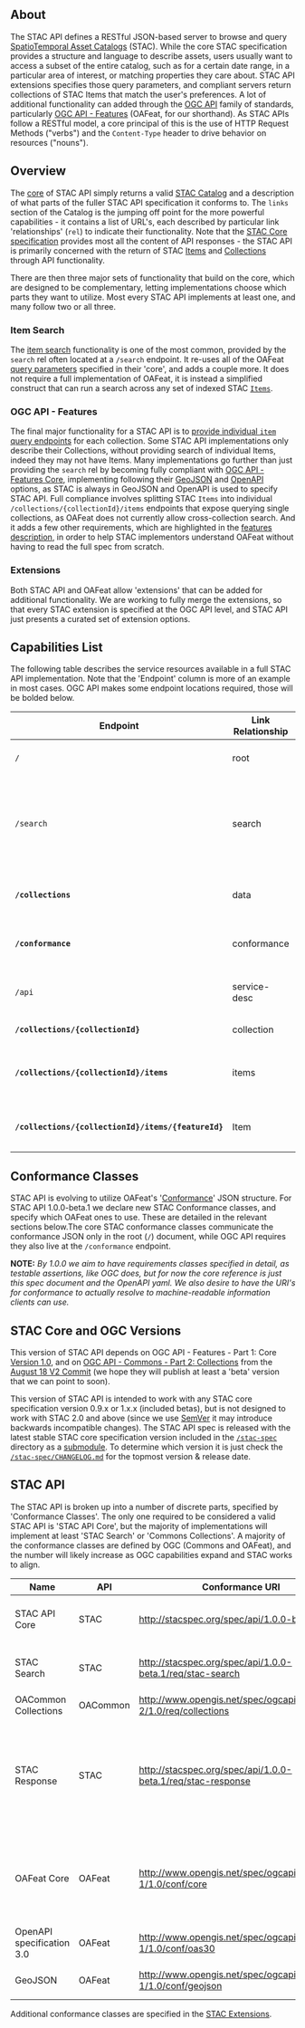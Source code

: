 ## About

The STAC API defines a RESTful JSON-based server to browse and query [SpatioTemporal Asset Catalogs](stac-spec/) 
(STAC). While the core STAC specification provides a structure and language to describe assets, users usually want to access
a subset of the entire catalog, such as for a certain date range, in a particular area of interest, or matching properties
they care about. STAC API extensions specifies those query parameters, and compliant servers return collections of STAC Items that
match the user's preferences. A lot of additional functionality can added through the [OGC API](https://ogcapi.ogc.org/) family of
standards, particularly [OGC API - Features](http://docs.opengeospatial.org/is/17-069r3/17-069r3.html) (OAFeat, for our
shorthand). 
As STAC APIs follow a RESTful model, a core principal of this is the use of HTTP Request Methods ("verbs") and
the `Content-Type` header to drive behavior on resources ("nouns").

## Overview

The [core](core/) of STAC API simply returns a valid [STAC Catalog](stac-spec/catalog-spec/catalog-spec.md) and a description
of what parts of the fuller STAC API specification it conforms to. The `links` section of the Catalog is the jumping
off point for the more powerful capabilities - it contains a list of URL's, each described by particular link 
'relationships' (`rel`) to indicate their functionality. Note that the [STAC Core specification](stac-spec) provides 
most all the content of API responses - the STAC API is primarily concerned with the return of STAC 
[Items](stac-spec/item-spec/README.md) and [Collections](stac-spec/collection-spec/README.md) through API functionality.

There are then three major sets of functionality that build on the core, which are designed to be complementary, letting
implementations choose which parts they want to utilize. Most every STAC API implements at least one, and many follow
two or all three.

### Item Search

The [item search](item-search) functionality is one of the most common, provided by the `search` rel often 
located at a `/search` endpoint. It re-uses all of the OAFeat [query 
parameters](http://docs.opengeospatial.org/is/17-069r3/17-069r3.html#_items_) specified in their 'core', and adds a 
couple more. It does not require a full implementation of OAFeat, it is instead a simplified construct that can run a 
search across any set of indexed STAC [`Items`](stac-spec/item-spec/README.md). 

### OGC API - Features

The final major functionality for a STAC API is to [provide individual `item` query endpoints](ogcapi-features/) 
for each collection. Some STAC API implementations only describe their Collections, without providing search of individual 
Items, indeed they may not have Items. Many implementations go further than just providing the `search` rel by becoming fully compliant with
[OGC API - Features Core](http://docs.opengeospatial.org/is/17-069r3/17-069r3.html#_requirements_class_core), implementing
following their [GeoJSON](http://docs.opengeospatial.org/is/17-069r3/17-069r3.html#_requirements_class_geojson) and 
[OpenAPI](http://docs.opengeospatial.org/is/17-069r3/17-069r3.html#_requirements_class_openapi_3_0) options, as STAC 
is always in GeoJSON and OpenAPI is used to specify STAC API. Full compliance involves splitting STAC `Items` into
individual `/collections/{collectionId}/items` endpoints that expose querying single collections, as OAFeat does
not currently allow cross-collection search. And it adds a few other requirements, which are highlighted in the 
[features description](ogcapi-features/), in order to help STAC implementors understand OAFeat without having to
read the full spec from scratch.

### Extensions

Both STAC API and OAFeat allow 'extensions' that can be added for additional functionality.
We are working to fully merge the extensions, so that every STAC extension is specified at the OGC API level, and
STAC API just presents a curated set of extension options. 

## Capabilities List

The following table describes the service resources available in a full STAC API implementation. Note that the 'Endpoint'
column is more of an example in most cases. OGC API makes some endpoint locations required, those will be bolded below.

| Endpoint                                        | Link Relationship  | Returns                                           | Description |
| ----------------------------------------------- | ------------------ | ------------------------------------------------- | ----------- |
| `/`                                             | root               | [Catalog](stac-spec/catalog-spec/catalog-spec.md) | Extends `/` from OAFeat to return a full STAC catalog. |
| `/search`                                       | search             | ItemCollection | Retrieves a group of Items matching the provided search predicates, probably containing search metadata from the `search` extension |
| **`/collections`**                                  | data               | JSON           | Object with a list of Collections contained in the catalog and links |
| **`/conformance`**                              | conformance        | JSON | Info about standards to which the API conforms |
| `/api`                                          | service-desc       | OpenAPI 3.0 JSON | The OpenAPI definition of the endpoints in this service            |
| **`/collections/{collectionId}`**               | collection         | Collection     | Returns single Collection JSON |
| **`/collections/{collectionId}/items`**         | items                   | ItemCollection | GeoJSON FeatureCollection-conformant entity of Items in collection |
| **`/collections/{collectionId}/items/{featureId}`** | Item           | Returns single Item (GeoJSON Feature) |

## Conformance Classes

STAC API is evolving to utilize OAFeat's 
'[Conformance](http://docs.opengeospatial.org/is/17-069r3/17-069r3.html#_declaration_of_conformance_classes)' JSON structure. For 
STAC API 1.0.0-beta.1 we declare new STAC Conformance classes, and specify which OAFeat ones to use. These are detailed in the relevant
sections below.The core STAC conformance classes communicate the conformance JSON only in the root (`/`) document, while OGC API 
requires they also live at the `/conformance` endpoint. 

**NOTE:** *By 1.0.0 we aim to have requirements classes specified in detail, as testable assertions, 
like OGC does, but for now the core reference is just this spec document and the OpenAPI yaml. We also desire to have the
URI's for conformance to actually resolve to machine-readable information clients can use.*	

## STAC Core and OGC Versions

This version of STAC API depends on OGC API - Features - Part 1: Core [Version 1.0](http://docs.opengeospatial.org/is/17-069r3/17-069r3.html),
and on [OGC API - Commons - Part 2: Collections](https://github.com/opengeospatial/ogcapi-common/blob/cc8ca2f011d7e1b19721268c4bf2b97c163d160a/20-024.pdf)
from the [August 18 V2 Commit](https://github.com/opengeospatial/ogcapi-common/tree/cc8ca2f011d7e1b19721268c4bf2b97c163d160a/collections) 
(we hope they will publish at least a 'beta' version that we can point to soon).

This version of STAC API is intended to work with any STAC core specification version 0.9.x or 1.x.x (included betas), but is not 
designed to work with STAC 2.0 and above (since we use [SemVer](https://semver.org/) it may introduce backwards incompatible changes). 
The STAC API spec is released with the latest stable STAC core specification version included in the [`/stac-spec`](stac-spec/) 
directory as a [submodule](https://git-scm.com/book/en/v2/Git-Tools-Submodules). To determine which version it is just check the 
[`/stac-spec/CHANGELOG.md`](stac-spec/CHANGELOG.md) for the topmost version & release date.

## STAC API 

The STAC API is broken up into a number of discrete parts, specified by 'Conformance Classes'. The only one required to be considered
a valid STAC API is 'STAC API Core', but the majority of implementations will implement at least 'STAC Search' or 'Commons Collections'. 
A majority of the conformance classes are defined by OGC (Commons and OAFeat), and the number will likely increase as OGC capabilities 
expand and STAC works to align.

| **Name**                  | **API** | **Conformance URI**                                                      | **Description**                                                                                                                                        |
|---------------------------|--------|----------------------------------------------------------------|------------------------------------------------------------------------------------------------------------------------------------------------------------|
| STAC API Core             | STAC   | <http://stacspec.org/spec/api/1.0.0-beta.1/core>      | Specifies the STAC Landing page `/`, communicating conformance and available endpoints.          |
| STAC Search               | STAC   | <http://stacspec.org/spec/api/1.0.0-beta.1/req/stac-search>      | Enables search of all STAC Items on the server, with the STAC `[/search](#stac-api-endpoints)` endpoint.               |
| OACommon Collections       | OACommon | <http://www.opengis.net/spec/ogcapi_common-2/1.0/req/collections> | Provides listing of OGC API Collections ([reference](http://docs.opengeospatial.org/DRAFTS/20-024.html#rc_collections-section)) |
| STAC Response             | STAC | <http://stacspec.org/spec/api/1.0.0-beta.1/req/stac-response>    | Specifies that OAFeat's relevant responses conform to STAC: STAC Collections for OGC API Commons - [collections](http://docs.opengeospatial.org/DRAFTS/20-024.html#rc_collections-section) & STAC Items for OGC API's [Features](http://docs.opengeospatial.org/is/17-069r3/17-069r3.html#_items_) Collections from the OAFeat `/collections` and `/collections/{collectionId}` endpoints.            |
| OAFeat Core               | OAFeat | <http://www.opengis.net/spec/ogcapi-features-1/1.0/conf/core>    | The core OGC API - Features endpoints & parameters Returns one or more STAC Collections from the OAFeat `/collections` and `/collections/{collectionId}` endpoints. Depends on OAFeat Core.         ([reference](http://docs.opengeospatial.org/is/17-069r3/17-069r3.html#rc_core))                         |
| OpenAPI specification 3.0 | OAFeat | <http://www.opengis.net/spec/ogcapi-features-1/1.0/conf/oas30>   | Describes the API as OpenAPI 3.0 ([reference](http://docs.opengeospatial.org/is/17-069r3/17-069r3.html#rc_oas30))                                          |
| GeoJSON                   | OAFeat | <http://www.opengis.net/spec/ogcapi-features-1/1.0/conf/geojson> | Requires OGC API - Features responses to be in GeoJSON ([reference](http://docs.opengeospatial.org/is/17-069r3/17-069r3.html#_requirements_class_geojson)) |                                             |

Additional conformance classes are specified in the [STAC Extensions](extensions.md).
